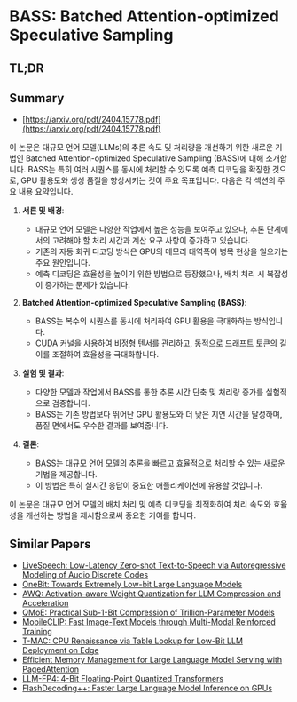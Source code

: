 # BASS: Batched Attention-optimized Speculative Sampling
## TL;DR
## Summary
- [https://arxiv.org/pdf/2404.15778.pdf](https://arxiv.org/pdf/2404.15778.pdf)

이 논문은 대규모 언어 모델(LLMs)의 추론 속도 및 처리량을 개선하기 위한 새로운 기법인 Batched Attention-optimized Speculative Sampling (BASS)에 대해 소개합니다. BASS는 특히 여러 시퀀스를 동시에 처리할 수 있도록 예측 디코딩을 확장한 것으로, GPU 활용도와 생성 품질을 향상시키는 것이 주요 목표입니다. 다음은 각 섹션의 주요 내용 요약입니다.

1. **서론 및 배경**:
   - 대규모 언어 모델은 다양한 작업에서 높은 성능을 보여주고 있으나, 추론 단계에서의 고려해야 할 처리 시간과 계산 요구 사항이 증가하고 있습니다.
   - 기존의 자동 회귀 디코딩 방식은 GPU의 메모리 대역폭이 병목 현상을 일으키는 주요 원인입니다.
   - 예측 디코딩은 효율성을 높이기 위한 방법으로 등장했으나, 배치 처리 시 복잡성이 증가하는 문제가 있습니다.

2. **Batched Attention-optimized Speculative Sampling (BASS)**:
   - BASS는 복수의 시퀀스를 동시에 처리하여 GPU 활용을 극대화하는 방식입니다.
   - CUDA 커널을 사용하여 비정형 텐서를 관리하고, 동적으로 드래프트 토큰의 길이를 조절하여 효율성을 극대화합니다.

3. **실험 및 결과**:
   - 다양한 모델과 작업에서 BASS를 통한 추론 시간 단축 및 처리량 증가를 실험적으로 검증합니다.
   - BASS는 기존 방법보다 뛰어난 GPU 활용도와 더 낮은 지연 시간을 달성하며, 품질 면에서도 우수한 결과를 보여줍니다.

4. **결론**:
   - BASS는 대규모 언어 모델의 추론을 빠르고 효율적으로 처리할 수 있는 새로운 기법을 제공합니다.
   - 이 방법은 특히 실시간 응답이 중요한 애플리케이션에 유용할 것입니다.

이 논문은 대규모 언어 모델의 배치 처리 및 예측 디코딩을 최적화하여 처리 속도와 효율성을 개선하는 방법을 제시함으로써 중요한 기여를 합니다.

## Similar Papers
- [LiveSpeech: Low-Latency Zero-shot Text-to-Speech via Autoregressive Modeling of Audio Discrete Codes](2406.02897.md)
- [OneBit: Towards Extremely Low-bit Large Language Models](2402.11295.md)
- [AWQ: Activation-aware Weight Quantization for LLM Compression and Acceleration](2306.00978.md)
- [QMoE: Practical Sub-1-Bit Compression of Trillion-Parameter Models](2310.16795.md)
- [MobileCLIP: Fast Image-Text Models through Multi-Modal Reinforced Training](2311.17049.md)
- [T-MAC: CPU Renaissance via Table Lookup for Low-Bit LLM Deployment on Edge](2407.00088.md)
- [Efficient Memory Management for Large Language Model Serving with PagedAttention](2309.06180.md)
- [LLM-FP4: 4-Bit Floating-Point Quantized Transformers](2310.16836.md)
- [FlashDecoding++: Faster Large Language Model Inference on GPUs](2311.01282.md)
